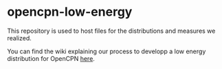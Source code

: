 # opencpn-low-energy

This repository is used to host files for the distributions and measures we realized. 

You can find the wiki explaining our process to developp a low energy distribution for OpenCPN [here](https://en.opensuse.org/OpenCPN-low-energy).
